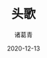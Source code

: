 ---
date: 2020-12-13
title: "头歌"
description: "一天只有84600秒，你还要等多久！"
image: "images/recommend_site/xingyouji.jpg"
title: "头歌"
author: 诸葛青
authorEmoji: 🎅
pinned: false
tags:
- 
series:
-  
---